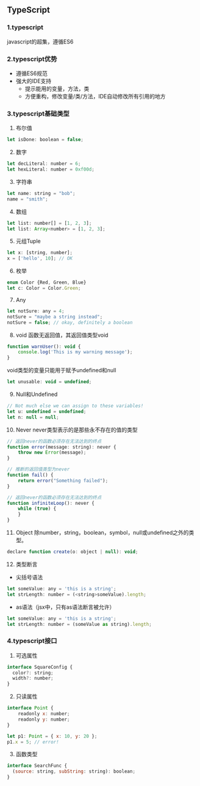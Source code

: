 ## TypeScript
### 1.typescript
javascript的超集，遵循ES6
### 2.typescript优势
* 遵循ES6规范
* 强大的IDE支持
    * 提示能用的变量，方法，类
    * 方便重构，修改变量/类/方法，IDE自动修改所有引用的地方
### 3.typescript基础类型
1. 布尔值
```js
let isDone: boolean = false;
```
2. 数字
```js
let decLiteral: number = 6;
let hexLiteral: number = 0xf00d;
```
3. 字符串
```js
let name: string = "bob";
name = "smith";
```
4. 数组
```js
let list: number[] = [1, 2, 3];
let list: Array<number> = [1, 2, 3];
```
5. 元组Tuple
```js
let x: [string, number];
x = ['hello', 10]; // OK
```
6. 枚举
```js
enum Color {Red, Green, Blue}
let c: Color = Color.Green;
```
7. Any
```js
let notSure: any = 4;
notSure = "maybe a string instead";
notSure = false; // okay, definitely a boolean
```
8. void
函数无返回值，其返回值类型void
```js
function warnUser(): void {
    console.log('This is my warning message');
}
```
void类型的变量只能用于赋予undefined和null
```js
let unusable: void = undefined;
```
9. Null和Undefined
```js
// Not much else we can assign to these variables!
let u: undefined = undefined;
let n: null = null;
```
10. Never
never类型表示的是那些永不存在的值的类型
```js
// 返回never的函数必须存在无法达到的终点
function error(message: string): never {
    throw new Error(message);
}

// 推断的返回值类型为never
function fail() {
    return error("Something failed");
}

// 返回never的函数必须存在无法达到的终点
function infiniteLoop(): never {
    while (true) {
    }
}
```
11. Object
除number，string，boolean，symbol，null或undefined之外的类型。
```js
declare function create(o: object | null): void;
```
12. 类型断言
* 尖括号语法
```js
let someValue: any = 'this is a string';
let strLength: number = (<string>someValue).length;
```
* as语法（jsx中，只有as语法断言被允许）
```js
let someValue: any = 'this is a string';
let strLength: number = (someValue as string).length;
```
### 4.typescript接口
1. 可选属性
```js
interface SquareConfig {
  color?: string;
  width?: number;
}
```
2. 只读属性
```js
interface Point {
    readonly x: number;
    readonly y: number;
}

let p1: Point = { x: 10, y: 20 };
p1.x = 5; // error!
```
3. 函数类型
```js
interface SearchFunc {
  (source: string, subString: string): boolean;
}
```
